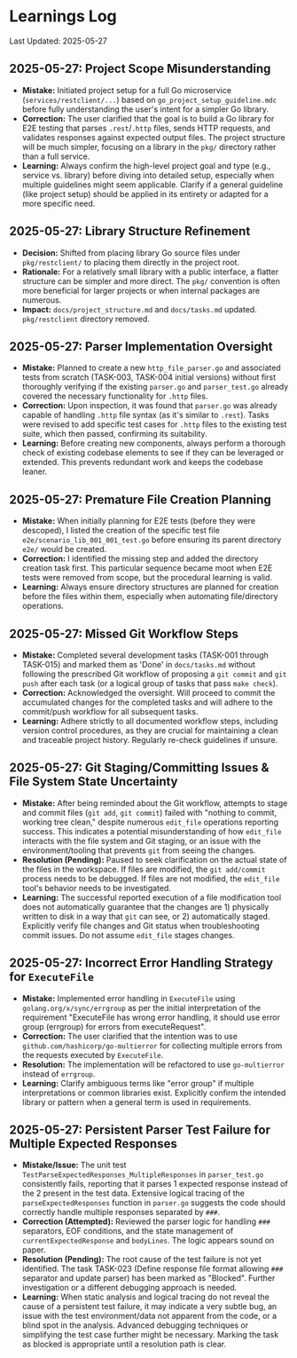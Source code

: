 # Learnings Log

Last Updated: 2025-05-27

## 2025-05-27: Project Scope Misunderstanding

*   **Mistake:** Initiated project setup for a full Go microservice (`services/restclient/...`) based on `go_project_setup_guideline.mdc` before fully understanding the user's intent for a simpler Go library.
*   **Correction:** The user clarified that the goal is to build a Go library for E2E testing that parses `.rest`/`.http` files, sends HTTP requests, and validates responses against expected output files. The project structure will be much simpler, focusing on a library in the `pkg/` directory rather than a full service.
*   **Learning:** Always confirm the high-level project goal and type (e.g., service vs. library) before diving into detailed setup, especially when multiple guidelines might seem applicable. Clarify if a general guideline (like project setup) should be applied in its entirety or adapted for a more specific need.

## 2025-05-27: Library Structure Refinement

*   **Decision:** Shifted from placing library Go source files under `pkg/restclient/` to placing them directly in the project root.
*   **Rationale:** For a relatively small library with a public interface, a flatter structure can be simpler and more direct. The `pkg/` convention is often more beneficial for larger projects or when internal packages are numerous.
*   **Impact:** `docs/project_structure.md` and `docs/tasks.md` updated. `pkg/restclient` directory removed.

## 2025-05-27: Parser Implementation Oversight

*   **Mistake:** Planned to create a new `http_file_parser.go` and associated tests from scratch (TASK-003, TASK-004 initial versions) without first thoroughly verifying if the existing `parser.go` and `parser_test.go` already covered the necessary functionality for `.http` files.
*   **Correction:** Upon inspection, it was found that `parser.go` was already capable of handling `.http` file syntax (as it's similar to `.rest`). Tasks were revised to add specific test cases for `.http` files to the existing test suite, which then passed, confirming its suitability.
*   **Learning:** Before creating new components, always perform a thorough check of existing codebase elements to see if they can be leveraged or extended. This prevents redundant work and keeps the codebase leaner.

## 2025-05-27: Premature File Creation Planning

*   **Mistake:** When initially planning for E2E tests (before they were descoped), I listed the creation of the specific test file `e2e/scenario_lib_001_001_test.go` before ensuring its parent directory `e2e/` would be created.
*   **Correction:** I identified the missing step and added the directory creation task first. This particular sequence became moot when E2E tests were removed from scope, but the procedural learning is valid.
*   **Learning:** Always ensure directory structures are planned for creation before the files within them, especially when automating file/directory operations.

## 2025-05-27: Missed Git Workflow Steps

*   **Mistake:** Completed several development tasks (TASK-001 through TASK-015) and marked them as 'Done' in `docs/tasks.md` without following the prescribed Git workflow of proposing a `git commit` and `git push` after each task (or a logical group of tasks that pass `make check`).
*   **Correction:** Acknowledged the oversight. Will proceed to commit the accumulated changes for the completed tasks and will adhere to the commit/push workflow for all subsequent tasks.
*   **Learning:** Adhere strictly to all documented workflow steps, including version control procedures, as they are crucial for maintaining a clean and traceable project history. Regularly re-check guidelines if unsure.

## 2025-05-27: Git Staging/Committing Issues & File System State Uncertainty

*   **Mistake:** After being reminded about the Git workflow, attempts to stage and commit files (`git add`, `git commit`) failed with "nothing to commit, working tree clean," despite numerous `edit_file` operations reporting success. This indicates a potential misunderstanding of how `edit_file` interacts with the file system and Git staging, or an issue with the environment/tooling that prevents `git` from seeing the changes.
*   **Resolution (Pending):** Paused to seek clarification on the actual state of the files in the workspace. If files are modified, the `git add/commit` process needs to be debugged. If files are not modified, the `edit_file` tool's behavior needs to be investigated.
*   **Learning:** The successful reported execution of a file modification tool does not automatically guarantee that the changes are 1) physically written to disk in a way that `git` can see, or 2) automatically staged. Explicitly verify file changes and Git status when troubleshooting commit issues. Do not assume `edit_file` stages changes. 

## 2025-05-27: Incorrect Error Handling Strategy for `ExecuteFile`

*   **Mistake:** Implemented error handling in `ExecuteFile` using `golang.org/x/sync/errgroup` as per the initial interpretation of the requirement "ExecuteFile has wrong error handling, it should use error group (errgroup) for errors from executeRequest".
*   **Correction:** The user clarified that the intention was to use `github.com/hashicorp/go-multierror` for collecting multiple errors from the requests executed by `ExecuteFile`.
*   **Resolution:** The implementation will be refactored to use `go-multierror` instead of `errgroup`.
*   **Learning:** Clarify ambiguous terms like "error group" if multiple interpretations or common libraries exist. Explicitly confirm the intended library or pattern when a general term is used in requirements.

## 2025-05-27: Persistent Parser Test Failure for Multiple Expected Responses

*   **Mistake/Issue:** The unit test `TestParseExpectedResponses_MultipleResponses` in `parser_test.go` consistently fails, reporting that it parses 1 expected response instead of the 2 present in the test data. Extensive logical tracing of the `parseExpectedResponses` function in `parser.go` suggests the code should correctly handle multiple responses separated by `###`.
*   **Correction (Attempted):** Reviewed the parser logic for handling `###` separators, EOF conditions, and the state management of `currentExpectedResponse` and `bodyLines`. The logic appears sound on paper.
*   **Resolution (Pending):** The root cause of the test failure is not yet identified. The task TASK-023 (Define response file format allowing `###` separator and update parser) has been marked as "Blocked". Further investigation or a different debugging approach is needed.
*   **Learning:** When static analysis and logical tracing do not reveal the cause of a persistent test failure, it may indicate a very subtle bug, an issue with the test environment/data not apparent from the code, or a blind spot in the analysis. Advanced debugging techniques or simplifying the test case further might be necessary. Marking the task as blocked is appropriate until a resolution path is clear.
